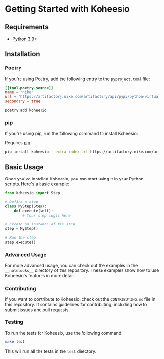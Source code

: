 # Getting Started with Koheesio

## Requirements

- [Python 3.9+](https://docs.python.org/3/whatsnew/3.9.html)

## Installation

### Poetry

If you're using Poetry, add the following entry to the `pyproject.toml` file:

```toml title="pyproject.toml"
[[tool.poetry.source]]
name = "nike"
url = "https://artifactory.nike.com/artifactory/api/pypi/python-virtual/simple"
secondary = true
```

```bash
poetry add koheesio
```

### pip

If you're using pip, run the following command to install Koheesio:

Requires [pip](https://pip.pypa.io/en/stable/).

```bash
pip install koheesio --extra-index-url https://artifactory.nike.com/artifactory/api/pypi/python-virtual/simple
```

## Basic Usage

Once you've installed Koheesio, you can start using it in your Python scripts. Here's a basic example:

```python
from koheesio import Step

# Define a step
class MyStep(Step):
    def execute(self):
        # Your step logic here

# Create an instance of the step
step = MyStep()

# Run the step
step.execute()
```

### Advanced Usage
For more advanced usage, you can check out the examples in the `__notebooks__` directory of this repository. These examples show how to use Koheesio's features in more detail.

### Contributing
If you want to contribute to Koheesio, check out the `CONTRIBUTING.md` file in this repository. It contains guidelines for contributing, including how to submit issues and pull requests.

### Testing
To run the tests for Koheesio, use the following command:

```bash
make test
```

This will run all the tests in the `test` directory.
